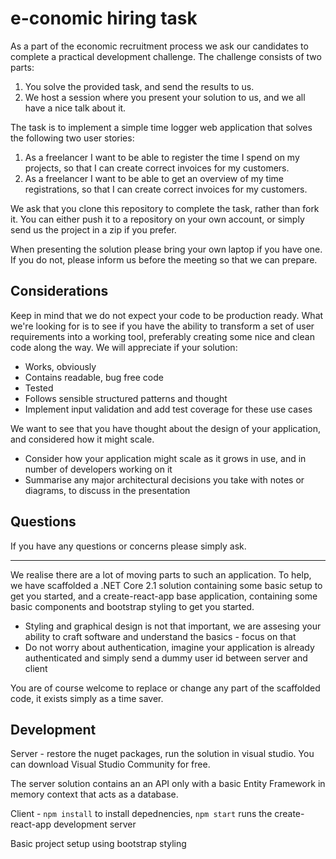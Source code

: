 # e-conomic hiring task

As a part of the e­conomic recruitment process we ask our candidates to complete a practical development challenge. The challenge consists of two parts:

1. You solve the provided task, and send the results to us.
2. We host a session where you present your solution to us, and we all have a nice talk about it.

The task is to implement a simple time logger web application that solves the following two user stories:

1. As a freelancer I want to be able to register the time I spend on my projects, so that I can create correct invoices for my customers.
2. As a freelancer I want to be able to get an overview of my time registrations, so that I can create correct invoices for my customers.

We ask that you clone this repository to complete the task, rather than fork it. You can either push it to a repository on your own account, or simply send us the project in a zip if you prefer.

When presenting the solution please bring your own laptop if you have one. If you do not, please inform us before the meeting so that we can prepare.

## Considerations

Keep in mind that we do not expect your code to be production ready. What we're looking for is to see if you have the ability to transform a set of user requirements into a working tool, preferably creating some nice and clean code along the way. We will appreciate if your solution:

- Works, obviously
- Contains readable, bug free code
- Tested
- Follows sensible structured patterns and thought
- Implement input validation and add test coverage for these use cases

We want to see that you have thought about the design of your application, and considered how it might scale.

- Consider how your application might scale as it grows in use, and in number of developers working on it
- Summarise any major architectural decisions you take with notes or diagrams, to discuss in the presentation

## Questions

If you have any questions or concerns please simply ask.

---

We realise there are a lot of moving parts to such an application. To help, we have scaffolded a .NET Core 2.1 solution containing some basic setup to get you started, and a create-react-app base application, containing some basic components and bootstrap styling to get you started.

- Styling and graphical design is not that important, we are assesing your ability to craft software and understand the basics - focus on that
- Do not worry about authentication, imagine your application is already authenticated and simply send a dummy user id between server and client

You are of course welcome to replace or change any part of the scaffolded code, it exists simply as a time saver.

## Development

Server - restore the nuget packages, run the solution in visual studio. You can download Visual Studio Community for free.

The server solution contains an an API only with a basic Entity Framework in memory context that acts as a database.

Client - `npm install` to install depednencies, `npm start` runs the create-react-app development server

Basic project setup using bootstrap styling 